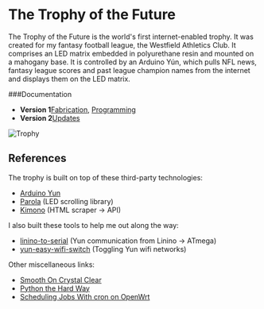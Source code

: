 The Trophy of the Future
=======================

The Trophy of the Future is the world's first internet-enabled trophy. It was created for my fantasy football league, the Westfield Athletics Club. It comprises an LED matrix embedded in polyurethane resin and mounted on a mahogany base. It is controlled by an Arduino Yún, which pulls NFL news, fantasy league scores and past league champion names from the internet and displays them on the LED matrix.

###Documentation
* __Version 1__[Fabrication](http://samjbrenner.com/notes/making-the-worlds-first-internet-enabled-fantasy-football-trophy-part-1-fabrication/), [Programming](http://samjbrenner.com/notes/making-the-worlds-first-internet-enabled-fantasy-football-trophy-part-2-programming/)
* __Version 2__[Updates](http://samjbrenner.com/notes/the-trophy-of-the-future-version-2/)

![Trophy](http://samjbrenner.com/notes/wp-content/uploads/2014/02/P1090435-800x460.jpg "Trophy")

References
----

The trophy is built on top of these third-party technologies:

* [Arduino Yun](http://arduino.cc/en/Main/ArduinoBoardYun)
* [Parola](https://parola.codeplex.com/) (LED scrolling library)
* [Kimono](http://kimonolabs.com/) (HTML scraper -> API)

I also built these tools to help me out along the way:

* [linino-to-serial](https://github.com/sambrenner/linino-to-serial) (Yun communication from Linino -> ATmega)
* [yun-easy-wifi-switch](https://github.com/sambrenner/yun-easy-wifi-switch) (Toggling Yun wifi networks)

Other miscellaneous links:

* [Smooth On Crystal Clear](http://www.smooth-on.com/Urethane-Plastic-a/c5_1120_1156/index.html)
* [Python the Hard Way](http://learnpythonthehardway.org/book/)
* [Scheduling Jobs With cron on OpenWrt](http://martybugs.net/wireless/openwrt/cron.cgi)
